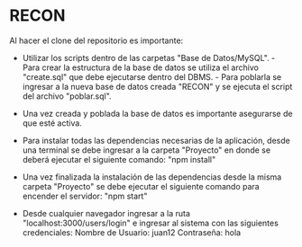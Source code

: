 # RECON

Al hacer el clone del repositorio es importante:
* Utilizar los scripts dentro de las carpetas "Base de Datos/MySQL". 
        - Para crear la estructura de la base de datos se utiliza el archivo "create.sql" que debe ejecutarse dentro del DBMS.
        - Para poblarla se ingresar a la nueva base de datos creada "RECON" y se ejecuta el script del archivo "poblar.sql".
* Una vez creada y poblada la base de datos es importante asegurarse de que esté activa.

* Para instalar todas las dependencias necesarias de la aplicación, desde una terminal se debe ingresar a la carpeta "Proyecto" en donde se deberá ejecutar el siguiente comando: "npm install"
* Una vez finalizada la instalación de las dependencias desde la misma carpeta "Proyecto" se debe ejecutar el siguiente comando para encender el servidor: "npm start"
* Desde cualquier navegador ingresar a la ruta "localhost:3000/users/login" e ingresar al sistema con las siguientes credenciales:
    Nombre de Usuario: juan12
    Contraseña: hola
